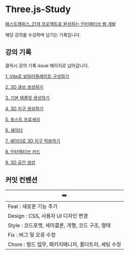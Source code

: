 # Three.js-Study
[패스트캠퍼스_21개 프로젝트로 완성하는 인터랙티브 웹 개발](https://fastcampus.co.kr/dev_online_interactive)

해당 강의를 수강하며 남기는 기록입니다.

## 강의 기록 

클릭시 강의 기록 issue 페이지로 넘어갑니다.

[1. Vite로 보일러플레이트 구성하기](https://github.com/kimmming/Three.js-Study/issues/1)

[2. 3D 큐브 생성하기](https://github.com/kimmming/Three.js-Study/issues/3)

[3. 기본 템플릿 생성하기](https://github.com/kimmming/Three.js-Study/issues/4)

[4. 3D 지구 생성하기](https://github.com/kimmming/Three.js-Study/issues/5)

[5. 포스트 프로세싱](https://github.com/kimmming/Three.js-Study/issues/6)

[6. 셰이더](https://github.com/kimmming/Three.js-Study/issues/7)

[7. 셰이더로 3D 지구 적용하기](https://github.com/kimmming/Three.js-Study/issues/8)

[8. 인터랙티브 카드](https://github.com/kimmming/Three.js-Study/issues/9)

[9.  3D 공간 생성](https://github.com/kimmming/Three.js-Study/issues/12)


## 커밋 컨벤션


|✒️|
|-|
| Feat : 새로운 기능 추가 |
| Design : CSS, 사용자 UI 디자인 변경 |
| Style : 코드포맷, 세미콜론, 개행, 코드 구조, 형태|
| Fix : 버그 및 오류 수정|
| Chore : 빌드 업무, 패키지매니저, 폴더트리, 세팅 수정|
